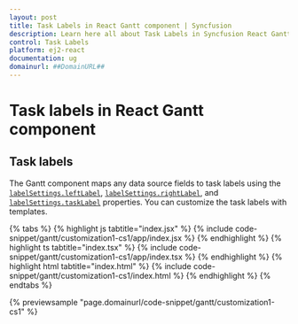 ```yaml
---
layout: post
title: Task Labels in React Gantt component | Syncfusion
description: Learn here all about Task Labels in Syncfusion React Gantt component of Syncfusion Essential JS 2 and more.
control: Task Labels 
platform: ej2-react
documentation: ug
domainurl: ##DomainURL##
---
```


# Task labels in React Gantt component

## Task labels

The Gantt component maps any data source fields to task labels using the [`labelSettings.leftLabel`](https://ej2.syncfusion.com/react/documentation/api/gantt/labelSettings/#leftlabel), [`labelSettings.rightLabel`](https://ej2.syncfusion.com/react/documentation/api/gantt/labelSettings/#rightlabel), and [`labelSettings.taskLabel`](https://ej2.syncfusion.com/react/documentation/api/gantt/labelSettings/#tasklabel) properties. You can customize the task labels with templates.

{% tabs %}
{% highlight js tabtitle="index.jsx" %}
{% include code-snippet/gantt/customization1-cs1/app/index.jsx %}
{% endhighlight %}
{% highlight ts tabtitle="index.tsx" %}
{% include code-snippet/gantt/customization1-cs1/app/index.tsx %}
{% endhighlight %}
{% highlight html tabtitle="index.html" %}
{% include code-snippet/gantt/customization1-cs1/index.html %}
{% endhighlight %}
{% endtabs %}
        
{% previewsample "page.domainurl/code-snippet/gantt/customization1-cs1" %}